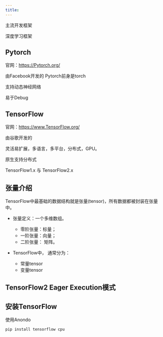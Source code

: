 ```yaml
---
title: 
---
```


主流开发框架

深度学习框架

## Pytorch

官网：https://Pytorch.org/

由Facebook开发的  Pytorch前身是torch 

支持动态神经网络

易于Debug

## TensorFlow

官网：https://www.TensorFlow.org/

由谷歌开发的  

灵活易扩展，多语言，多平台，分布式，GPU。

原生支持分布式

TensorFlow1.x 与 TensorFlow2.x



## 张量介绍

TensorFlow中最基础的数据结构就是张量(tensor)，所有数据都被封装在张量中。

- 张量定义：一个多维数组。 
	- 零阶张量：标量；
	- 一阶张量：向量；
	- 二阶张量： 矩阵。 

-  TensorFlow中， 通常分为： 
	-  常量tensor 
	-  变量tensor

## TensorFlow2 Eager Execution模式



## 安装TensorFlow

使用Anondo  

```shell
pip install tensorflow cpu
```













